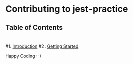 # Contributing to jest-practice
 ## Table of Contents
 #
 #1. [Introduction](#introduction)
 #2. [Getting Started](#getting-started)

Happy Coding :-)

